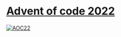 # [Advent of code 2022](https://adventofcode.com/2022)
[![AOC22](https://github.com/rico-vz/advent-of-code-2022/raw/main/img/header.png)](https://adventofcode.com/2022)
